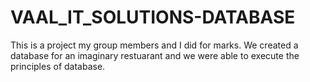 # VAAL_IT_SOLUTIONS-DATABASE
This is a project my group members and I did for marks. We created a database for an imaginary restuarant and we were able to execute the principles of database.
